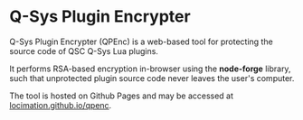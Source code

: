 # Q-Sys Plugin Encrypter

Q-Sys Plugin Encrypter (QPEnc) is a web-based tool for protecting the source code of QSC Q-Sys Lua plugins.

It performs RSA-based encryption in-browser using the **node-forge** library, such that unprotected plugin source code never leaves the user's computer.

The tool is hosted on Github Pages and may be accessed at [locimation.github.io/qpenc](https://locimation.github.io/qpenc/).